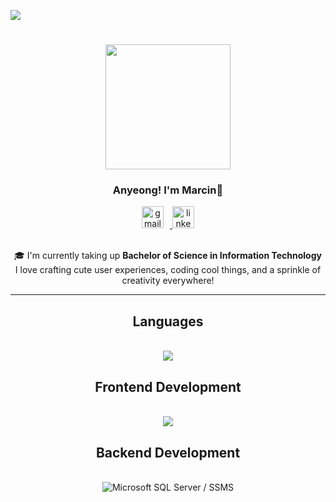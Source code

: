 ![](https://komarev.com/ghpvc/?username=marcinpascua&color=grey)

<h1 align="center">
    <img src="https://media1.tenor.com/m/_7JWmn89DpQAAAAd/100.gif" width="200" height="200"/>
</h1>

<h3 align="center">Anyeong! I'm Marcin🌸</h3>

<div align="center">
  <a href="mailto:pascua.marcin1@gmail.com">
    <img src="https://img.icons8.com/color/48/000000/gmail-new.png" alt="gmail" width="35" style="margin-right:10px;"/>
  </a>
  <a href="https://www.linkedin.com/in/marcinpascua/" target="_blank">
    <img src="https://cdn.jsdelivr.net/gh/devicons/devicon/icons/linkedin/linkedin-original.svg" alt="linkedin" width="35"/>
  </a>
</div>

<br>
<div align="center">

 🎓 I'm currently taking up **Bachelor of Science in Information Technology** <br>
 I love crafting cute user experiences, coding cool things, and a sprinkle of creativity everywhere!
 
 </div>
 


 <hr/>
 <h2 align="center">Languages</h2>
<br/>
<div align="center">
    <img src="https://skillicons.dev/icons?i=c,cs,java" /><br>
</div>
 
<h2 align="center">Frontend Development</h2>
<br/>
<div align="center">
    <img src="https://skillicons.dev/icons?i=html,css,javascript,figma" /><br>
</div>

<h2 align="center">Backend Development</h2>
<br/>
<div align="center">
    <img src="https://img.icons8.com/color/48/000000/microsoft-sql-server.png" title="Microsoft SQL Server / SSMS"/><br>
<br/>

